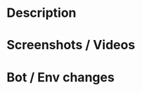# Description
<!-- Add a description here -->

# Screenshots / Videos
<!-- If applicable, please add/remove -->

# Bot / Env changes 
<!-- Please list any changes which need to be made in the .env file or to the bot in the Discord Developer Portal -->
